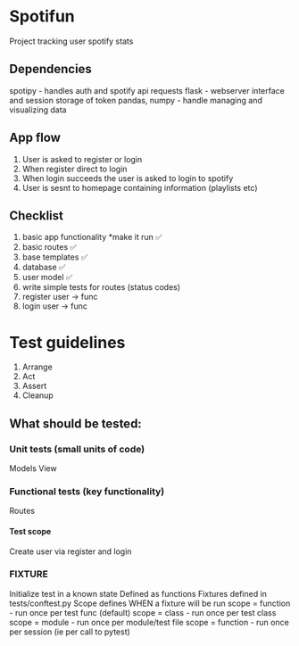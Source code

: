 # Spotifun
Project tracking user spotify stats

## Dependencies
spotipy - handles auth and spotify api requests
flask - webserver interface and session storage of token
pandas, numpy - handle managing and visualizing data

## App flow
1. User is asked to register or login
2. When register direct to login
3. When login succeeds the user is asked to login to spotify
4. User is sesnt to homepage containing information (playlists etc)

## Checklist
1. basic app functionality *make it run ✅
2. basic routes ✅
3. base templates ✅
4. database ✅
5. user model ✅
6. write simple tests for routes (status codes)
7. register user -> func 
8. login user -> func

# Test guidelines
1. Arrange 
2. Act
3. Assert 
4. Cleanup

## What should be tested:
### Unit tests (small units of code)
Models
View
### Functional tests (key functionality)
Routes

#### Test scope
Create user via register and login

### FIXTURE
Initialize test in a known state
Defined as functions
Fixtures defined in tests/conftest.py
 Scope defines WHEN a fixture will be run
    scope = function - run once per test func (default)
    scope = class - run once per test class
    scope = module - run once per module/test file
    scope = function - run once per session (ie per call to pytest)
